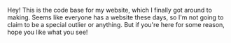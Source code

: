 Hey! This is the code base for my website, which I finally got around to making. 
Seems like everyone has a website these days, so I'm not going to claim to be a special outlier or anything.
But if you're here for some reason, hope you like what you see!
